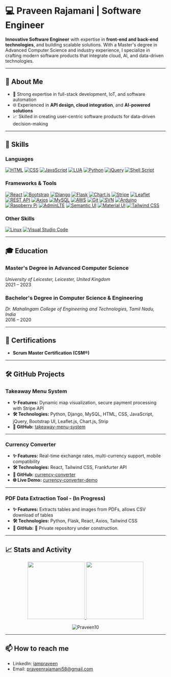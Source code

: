 # 💻 Praveen Rajamani | Software Engineer  

**Innovative Software Engineer** with expertise in **front-end and back-end technologies**, and building scalable solutions. With a Master's degree in Advanced Computer Science and industry experience, I specialize in crafting modern software products that integrate cloud, AI, and data-driven technologies.  

---

## 🚀 About Me  
- 🔧 Strong expertise in full-stack development, IoT, and software automation  
- 🌐 Experienced in **API design, cloud integration**, and **AI-powered solutions**  
- 📈 Skilled in creating user-centric software products for data-driven decision-making  

---

## 🔧 Skills  

### **Languages**  
[![HTML](https://img.shields.io/badge/-HTML-E34F26?style=for-the-badge&logo=html5&logoColor=white)](#) [![CSS](https://img.shields.io/badge/-CSS-1572B6?style=for-the-badge&logo=css3&logoColor=white)](#) [![JavaScript](https://img.shields.io/badge/-JavaScript-F7DF1E?style=for-the-badge&logo=javascript&logoColor=black)](#) [![LUA](https://img.shields.io/badge/-LUA-2C2D72?style=for-the-badge&logo=lua&logoColor=white)](#) [![Python](https://img.shields.io/badge/-Python-3776AB?style=for-the-badge&logo=python&logoColor=white)](#) [![jQuery](https://img.shields.io/badge/-jQuery-0769AD?style=for-the-badge&logo=jquery&logoColor=white)](#)  [![Shell Script](https://img.shields.io/badge/-Shell_Script-121011?style=for-the-badge&logo=gnu-bash&logoColor=white)](#)

### **Frameworks & Tools**  
[![React](https://img.shields.io/badge/-React-61DAFB?style=for-the-badge&logo=react&logoColor=black)](#) [![Bootstrap](https://img.shields.io/badge/-Bootstrap-7952B3?style=for-the-badge&logo=bootstrap&logoColor=white)](#) [![Django](https://img.shields.io/badge/-Django-092E20?style=for-the-badge&logo=django&logoColor=white)](#) [![Flask](https://img.shields.io/badge/-Flask-000000?style=for-the-badge&logo=flask&logoColor=white)](#) [![Chart.js](https://img.shields.io/badge/-Chart.js-FF6384?style=for-the-badge&logo=chart.js&logoColor=white)](#) [![Stripe](https://img.shields.io/badge/-Stripe-008CDD?style=for-the-badge&logo=stripe&logoColor=white)](#) [![Leaflet](https://img.shields.io/badge/-Leaflet-199900?style=for-the-badge&logo=leaflet&logoColor=white)](#) [![REST API](https://img.shields.io/badge/-REST_API-009688?style=for-the-badge&logo=fastapi&logoColor=white)](#) [![Axios](https://img.shields.io/badge/-Axios-5A29E4?style=for-the-badge&logo=axios&logoColor=white)](#) [![MySQL](https://img.shields.io/badge/-MySQL-4479A1?style=for-the-badge&logo=mysql&logoColor=white)](#) [![AWS](https://img.shields.io/badge/-AWS-232F3E?style=for-the-badge&logo=amazon-aws&logoColor=white)](#) [![Git](https://img.shields.io/badge/-Git-F05032?style=for-the-badge&logo=git&logoColor=white)](#) [![SVN](https://img.shields.io/badge/-SVN-809CC9?style=for-the-badge&logo=subversion&logoColor=white)](#) [![Arduino](https://img.shields.io/badge/-Arduino-00979D?style=for-the-badge&logo=arduino&logoColor=white)](#) [![Raspberry Pi](https://img.shields.io/badge/-Raspberry_Pi-A22846?style=for-the-badge&logo=raspberry-pi&logoColor=white)](#) [![AdminLTE](https://img.shields.io/badge/-AdminLTE-3C8DBC?style=for-the-badge&logo=adminlte&logoColor=white)](#) [![Semantic UI](https://img.shields.io/badge/-Semantic_UI-35BDB2?style=for-the-badge&logo=semantic-ui-react&logoColor=white)](#) [![Material UI](https://img.shields.io/badge/-Material_UI-0081CB?style=for-the-badge&logo=material-ui&logoColor=white)](#) [![Tailwind CSS](https://img.shields.io/badge/-Tailwind_CSS-38B2AC?style=for-the-badge&logo=tailwind-css&logoColor=white)](#) 

### **Other Skills**  
[![Linux](https://img.shields.io/badge/-Linux-FCC624?style=for-the-badge&logo=linux&logoColor=black)](#) [![Visual Studio Code](https://img.shields.io/badge/-Visual_Studio_Code-007ACC?style=for-the-badge&logo=visual-studio-code&logoColor=white)](#) 

---

## 🎓 Education  
### **Master's Degree in Advanced Computer Science**  
*University of Leicester, Leicester, United Kingdom*  
2021 – 2023  

### **Bachelor's Degree in Computer Science & Engineering**  
*Dr. Mahalingam College of Engineering and Technologies, Tamil Nadu, India*  
2016 – 2020  

---

## 📜 Certifications  
- **Scrum Master Certification (CSM®)**  

---

## 🛠 GitHub Projects  

### Takeaway Menu System
- **✨ Features:** Dynamic map visualization, secure payment processing with Stripe API
- **🛠️ Technologies:** Python, Django, MySQL, HTML, CSS, JavaScript, jQuery, Bootstrap UI, Leaflet.js, Chart.js, Strip
- **📂 GitHub:** [takeaway-menu-system](https://github.com/Praveen10/takeawaymenusystem)
---

### Currency Converter
- **✨ Features:** Real-time exchange rates, multi-currency support, mobile compatibility
- **🛠️ Technologies:** React, Tailwind CSS, Frankfurter API
- **📂 GitHub:** [currency-converter](https://github.com/Praveen10/currency-converter)
- **🌐 Live Demo:** [currency-converter-demo](https://praveen10.github.io/currency-converter/)
---

### PDF Data Extraction Tool - (In Progress)
- **✨ Features:** Extracts tables and images from PDFs, allows CSV download of tables
- **🛠️ Technologies:** Python, Flask, React, Axios, Tailwind CSS 
- **📂 GitHub:** 🔐 Private repository under construction.
---

## 📈 Stats and Activity

<div>
    <p align="center">
      <a href="https://github.com/Praveen10">
       <img height="180em" src="https://github-readme-stats.vercel.app/api?username=Praveen10&show_icons=true&theme=catppuccin_mocha&include_all_commits=true&count_private=true"/>
       <img height="180em" src="https://github-readme-stats.vercel.app/api/top-langs/?username=Praveen10&layout=compact&langs_count=6&theme=catppuccin_mocha"/>
      </a>
    </p>
</div>
<p align="center">
    <img src="https://github-profile-trophy.vercel.app/?username=Praveen10&theme=dracula&margin-w=20&margin-h=15&row=1&column=8&no-bg=false&no-frame=false" alt="Praveen10" />
</p>

---

## 📫 How to reach me

- LinkedIn: [iampraveen](https://www.linkedin.com/in/iampraveenrajamani)
- Email: praveenrajamani58@gmail.com
